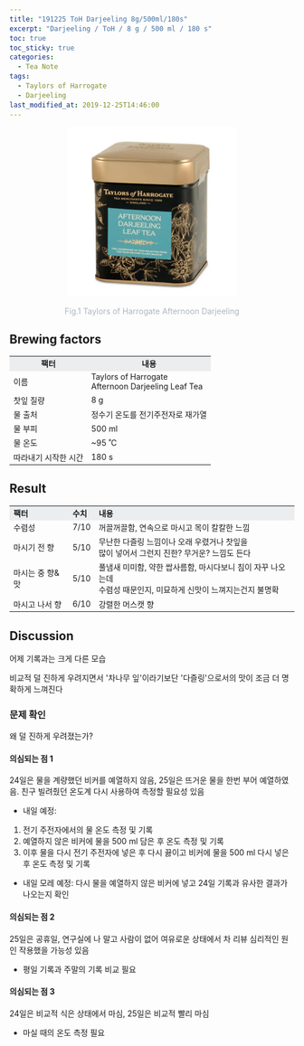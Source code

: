 ```yaml
---
title: "191225 ToH Darjeeling 8g/500ml/180s"
excerpt: "Darjeeling / ToH / 8 g / 500 ml / 180 s"
toc: true
toc_sticky: true
categories:
  - Tea Note
tags:
  - Taylors of Harrogate
  - Darjeeling
last_modified_at: 2019-12-25T14:46:00
---
```


<div align="center">
  <img src="/assets/images/191224_TaylorsOfHarrogate_AfternoonDarjeeling_0000.jpg" width="300px">
  <p style="color:#aeb6bf;" style="font-size:16px;">Fig.1 Taylors of Harrogate Afternoon Darjeeling</p>
</div>

## Brewing factors

<div align="center">
  <table align = "center" >
      <tr bgcolor="#ebedef" align ="center">
  	<td><b>팩터</b></td>
  	<td><b>내용</b></td>
      </tr>
      <tr>
  	<td>이름</td>
  	<td>Taylors of Harrogate<br>Afternoon Darjeeling Leaf Tea</td>
      </tr>
      <tr>
  	<td>찻잎 질량</td>
  	<td>8 g</td>
      </tr>
      <tr>
    <td>물 출처</td>
  	<td>정수기 온도를 전기주전자로 재가열</td>
      </tr>
      <tr>
    <td>물 부피</td>
  	<td>500 ml</td>
      </tr>
      <tr>
    <td>물 온도</td>
  	<td>~95 ˚C</td>
      </tr>
      <tr>
    <td>따라내기 시작한 시간</td>
  	<td>180 s</td>
      </tr>
  </table>
</div>

## Result

<div align="center">
  <table align = "center" >
      <tr bgcolor="#ebedef" style="white-space:nowrap">
  	<td><b>팩터</b></td>
    <td><b>수치</b></td>
  	<td><b>내용</b></td>
      </tr>
      <tr>
  	<td>수렴성</td>
  	<td>7/10</td>
    <td>꺼끌꺼끌함, 연속으로 마시고 목이 칼칼한 느낌</td>
      </tr>
      <tr>
  	<td>마시기 전 향</td>
  	<td>5/10</td>
    <td>무난한 다즐링 느낌이나 오래 우렸거나 찻잎을<br>많이 넣어서 그런지 진한? 무거운? 느낌도 든다</td>
      </tr>
      <tr>
  	<td>마시는 중 향&맛</td>
  	<td>5/10</td>
    <td>풀냄새 미미함, 약한 쌉사름함, 마시다보니 침이 자꾸 나오는데<br>수렴성 때문인지, 미묘하게 신맛이 느껴지는건지 불명확</td>
      </tr>
      <tr>
  	<td>마시고 나서 향</td>
  	<td>6/10</td>
    <td>강렬한 머스캣 향</td>
      </tr>
  </table>
</div>

## Discussion

어제 기록과는 크게 다른 모습

비교적 덜 진하게 우려지면서 '차나무 잎'이라기보단 '다즐링'으로서의 맛이 조금 더 명확하게 느껴진다

### 문제 확인
왜 덜 진하게 우려졌는가?

#### 의심되는 점 1
24일은 물을 계량했던 비커를 예열하지 않음, 25일은 뜨거운 물을 한번 부어 예열하였음. 친구 빌려줬던 온도계 다시 사용하여 측정할 필요성 있음

* 내일 예정:
1. 전기 주전자에서의 물 온도 측정 및 기록
2. 예열하지 않은 비커에 물을 500 ml 담은 후 온도 측정 및 기록
3. 이후 물을 다시 전기 주전자에 넣은 후 다시 끓이고 비커에 물을 500 ml 다시 넣은 후 온도 측정 및 기록

* 내일 모레 예정: 다시 물을 예열하지 않은 비커에 넣고 24일 기록과 유사한 결과가 나오는지 확인

#### 의심되는 점 2
25일은 공휴일, 연구실에 나 말고 사람이 없어 여유로운 상태에서 차 리뷰 심리적인 원인 작용했을 가능성 있음

* 평일 기록과 주말의 기록 비교 필요

#### 의심되는 점 3
24일은 비교적 식은 상태에서 마심, 25일은 비교적 빨리 마심

* 마실 때의 온도 측정 필요
